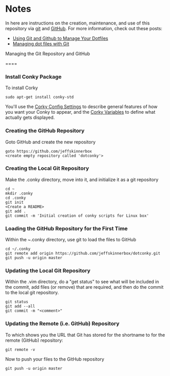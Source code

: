 <!--
Maintainer:   jeffskinnerbox@yahoo.com / www.jeffskinnerbox.me
Version:      1.0.3
-->

# Notes
In here are instructions on the creation, maintenance, and use of this repository
via [git][01] and [GitHub][02].  For more information, check out these posts:

* [Using Git and Github to Manage Your Dotfiles][03]
* [Managing dot files with Git][04]

Managing the Git Repository and GitHub

====
### Install Conky Package
To install Corky

    sudo apt-get install conky-std

You'll use the [Corky Config Settings][05] to describe general features of how you want your Conky to appear,
and the [Corky Variables][06] to define what actually gets displayed.

### Creating the GitHub Repository
Goto GitHub and create the new repository

    goto https://github.com/jeffskinnerbox
    <create empty repository called 'dotconky'>

### Creating the Local Git Repository
Make the .conky directory, move into it, and initialize it as a git repository

    cd ~
    mkdir .conky
    cd .conky
    git init
    <Create a README>
    git add .
    git commit -m 'Initial creation of conky scripts for Linux box'

### Loading the GitHub Repository for the First Time
Within the ~.conky directory, use git to load the files to GitHub

    cd ~/.conky
    git remote add origin https://github.com/jeffskinnerbox/dotconky.git
    git push -u origin master

### Updating the Local Git Repository
Within the .vim directory, do a "get status" to see what will be included in the commit,
add files (or remove) that are required, and then do the commit to the local git repository.

    git status
    git add --all
    git commit -m "<comment>"

### Updating the Remote (i.e. GitHub) Repository
To which shows you the URL that Git has stored for the shortname to for
the remote (GitHub) repository:

    git remote -v

Now to push your files to the GitHub repository

    git push -u origin master



[01]:http://git-scm.com/
[02]:https://github.com/
[03]:http://blog.smalleycreative.com/tutorials/using-git-and-github-to-manage-your-dotfiles/
[04]:http://blog.sanctum.geek.nz/managing-dot-files-with-git/
[05]:http://conky.sourceforge.net/config_settings.html
[06]:http://conky.sourceforge.net/variables.html
